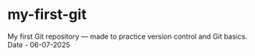 # my-first-git
My first Git repository — made to practice version control and Git basics.
<br>
Date - 06-07-2025
